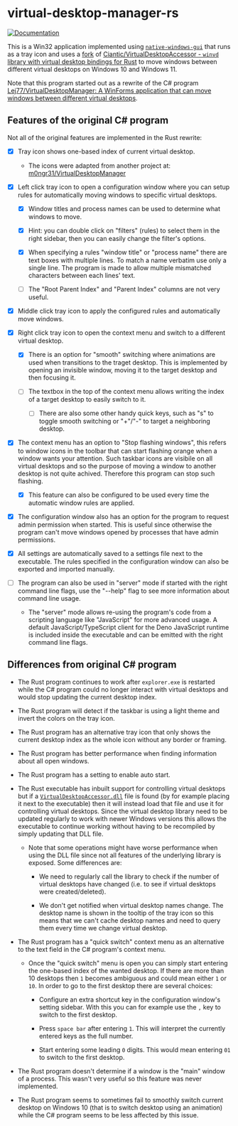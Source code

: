 # virtual-desktop-manager-rs

<!-- Badge style inspired by https://github.com/dnaka91/advent-of-code/blob/de37024ba3b385694e14f79c849370c0f605f054/README.md -->

<!-- [![Build Status][build-img]][build-url] -->
[![Documentation][doc-img]][doc-url]

<!--
[build-img]: https://img.shields.io/github/actions/workflow/status/Lej77/virtual-desktop-manager-rs/ci.yml?branch=main&style=for-the-badge
[build-url]: https://github.com/Lej77/virtual-desktop-manager-rs/actions/workflows/ci.yml
 -->
<!-- https://shields.io/badges/static-badge -->
[doc-img]: https://img.shields.io/badge/docs.rs-virtual_desktop_manager-4d76ae?style=for-the-badge
[doc-url]: https://lej77.github.io/virtual-desktop-manager-rs/virtual_desktop_manager/index.html

This is a Win32 application implemented using [`native-windows-gui`] that runs as a tray icon and uses a [fork](https://github.com/Lej77/VirtualDesktopAccessor/tree/patch-windows-10-support) of [Ciantic/VirtualDesktopAccessor - `winvd` library with virtual desktop bindings for Rust](https://github.com/Ciantic/VirtualDesktopAccessor) to move windows between different virtual desktops on Windows 10 and Windows 11.

Note that this program started out as a rewrite of the C# program [Lej77/VirtualDesktopManager: A WinForms application that can move windows between different virtual desktops](https://github.com/Lej77/VirtualDesktopManager).

[`native-windows-gui`]: https://github.com/gabdube/native-windows-gui

## Features of the original C# program

Not all of the original features are implemented in the Rust rewrite:

- [x] Tray icon shows one-based index of current virtual desktop.

  - The icons were adapted from another project at: [m0ngr31/VirtualDesktopManager](https://github.com/m0ngr31/VirtualDesktopManager)

- [x] Left click tray icon to open a configuration window where you can setup rules for automatically moving windows to specific virtual desktops.

  - [x] Window titles and process names can be used to determine what windows to move.

  - [x] Hint: you can double click on "filters" (rules) to select them in the right sidebar, then you can easily change the filter's options.

  - [x] When specifying a rules "window title" or "process name" there are text boxes with multiple lines. To match a name verbatim use only a single line. The program is made to allow multiple mismatched characters between each lines' text.

  - [ ] The "Root Parent Index" and "Parent Index" columns are not very useful.

- [x] Middle click tray icon to apply the configured rules and automatically move windows.

- [x] Right click tray icon to open the context menu and switch to a different virtual desktop.

  - [x] There is an option for "smooth" switching where animations are used when transitions to the traget desktop. This is implemented by opening an invisible window, moving it to the target desktop and then focusing it.

  - [ ] The textbox in the top of the context menu allows writing the index of a target desktop to easily switch to it.

    - [ ] There are also some other handy quick keys, such as "s" to toggle smooth switching or "+"/"-" to target a neighboring desktop.

- [x] The context menu has an option to "Stop flashing windows", this refers to window icons in the toolbar that can start flashing orange when a window wants your attention. Such taskbar icons are visibile on all virtual desktops and so the purpose of moving a window to another desktop is not quite achived. Therefore this program can stop such flashing.

  - [x] This feature can also be configured to be used every time the automatic window rules are applied.

- [x] The configuration window also has an option for the program to request admin permission when started. This is useful since otherwise the program can't move windows opened by processes that have admin permissions.

- [x] All settings are automatically saved to a settings file next to the executable. The rules specified in the configuration window can also be exported and imported manually.

- [ ] The program can also be used in "server" mode if started with the right command line flags, use the "--help" flag to see more information about command line usage.

  - The "server" mode allows re-using the program's code from a scripting language like "JavaScript" for more advanced usage. A default JavaScript/TypeScript client for the Deno JavaScript runtime is included inside the executable and can be emitted with the right command line flags.

## Differences from original C# program

- The Rust program continues to work after `explorer.exe` is restarted while the C# program could no longer interact with virtual desktops and would stop updating the current desktop index.

- The Rust program will detect if the taskbar is using a light theme and invert the colors on the tray icon.

- The Rust program has an alternative tray icon that only shows the current desktop index as the whole icon without any border or framing.

- The Rust program has better performance when finding information about all open windows.

- The Rust program has a setting to enable auto start.

- The Rust executable has inbuilt support for controlling virtual desktops but if a [`VirtualDesktopAccessor.dll`] file is found (by for example placing it next to the executable) then it will instead load that file and use it for controlling virtual desktops. Since the virtual desktop library need to be updated regularly to work with newer Windows versions this allows the executable to continue working without having to be recompiled by simply updating that DLL file.

  - Note that some operations might have worse performance when using the DLL file since not all features of the underlying library is exposed. Some differences are:

    - We need to regularly call the library to check if the number of virtual desktops have changed (i.e. to see if virtual desktops were created/deleted).

    - We don't get notified when virtual desktop names change. The desktop name is shown in the tooltip of the tray icon so this means that we can't cache desktop names and need to query them every time we change virtual desktop.

- The Rust program has a "quick switch" context menu as an alternative to the text field in the C# program's context menu.

  - Once the "quick switch" menu is open you can simply start entering the one-based index of the wanted desktop. If there are more than 10 desktops then `1` becomes ambiguous and could mean either `1` or `10`. In order to go to the first desktop there are several choices:

    - Configure an extra shortcut key in the configuration window's setting sidebar. With this you can for example use the `,` key to switch to the first desktop.

    - Press `space bar` after entering `1`. This will interpret the currently entered keys as the full number.

    - Start entering some leading `0` digits. This would mean entering `01` to switch to the first desktop.

- The Rust program doesn't determine if a window is the "main" window of a process. This wasn't very useful so this feature was never implemented.

- The Rust program seems to sometimes fail to smoothly switch current desktop on Windows 10 (that is to switch desktop using an animation) while the C# program seems to be less affected by this issue.

[`VirtualDesktopAccessor.dll`]: https://github.com/Ciantic/VirtualDesktopAccessor/releases/
